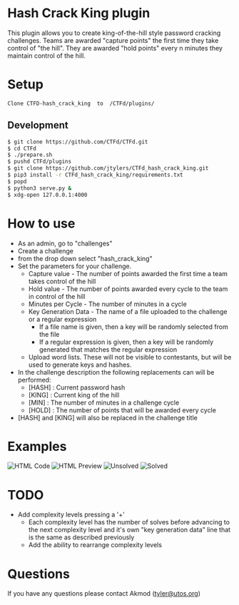 # Hash Crack King plugin
This plugin allows you to create king-of-the-hill style password cracking challenges.  Teams are awarded "capture points" the first time they take control of "the hill".  They are awarded "hold points" every n minutes they maintain control of the hill.  



# Setup
    Clone CTFD-hash_crack_king  to  /CTFd/plugins/

## Development
```bash
$ git clone https://github.com/CTFd/CTFd.git
$ cd CTFd
$ ./prepare.sh
$ pushd CTFd/plugins
$ git clone https://github.com/jtylers/CTFd_hash_crack_king.git
$ pip3 install -r CTFd_hash_crack_king/requirements.txt
$ popd
$ python3 serve.py &
$ xdg-open 127.0.0.1:4000
```
    

# How to use
- As an admin, go to "challenges" 
- Create a challenge 
- from the drop down select "hash_crack_king"
- Set the parameters for your challenge.
  - Capture value - The number of points awarded the first time a team takes control of the hill
  - Hold value - The number of points awarded every cycle to the team in control of the hill
  - Minutes per Cycle - The number of minutes in a cycle
  - Key Generation Data - The name of a file uploaded to the challenge or a regular expression
    - If a file name is given, then a key will be randomly selected from the file
    - If a regular expression is given, then a key will be randomly generated that matches the regular expression
  - Upload word lists.  These will not be visible to contestants, but will be used to generate keys and hashes.
- In the challenge description the following replacements can will be performed:
    - [HASH] : Current password hash
    - [KING] : Current king of the hill
    - [MIN] : The number of minutes in a challenge cycle
    - [HOLD] : The number of points that will be awarded every cycle
- [HASH] and [KING] will also be replaced in the challenge title

# Examples
![HTML Code](/screenshots/html_code.png) ![HTML Preview](/screenshots/html_preview.png)
![Unsolved](/screenshots/unsolved.png) ![Solved](/screenshots/solved.png)
  
# TODO
- Add complexity levels pressing a '+'
  - Each complexity level has the number of solves before advancing to the next complexity level and it's own "key generation data" line that is the same as described previously
  - Add the ability to rearrange complexity levels
  
# Questions
If you have any questions please contact Akmod (tyler@utos.org)
